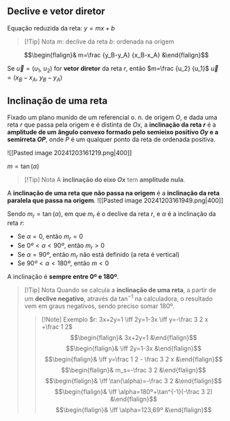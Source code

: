 ## Declive e vetor diretor
Equação reduzida da reta: $y=mx+b$
>[!Tip] Nota
>$m$: declive da reta
>$b$: ordenada na origem

$$\begin{flalign}& m=\frac {y_B-y_A} {x_B-x_A} &\end{flalign}$$

Se $\vec u=(u_1,\ u_2)$ for **vetor diretor** da reta $r$, então $m=\frac {u_2} {u_1}$
$\vec u=(x_B-x_A,\ y_B-y_A)$

## Inclinação de uma reta
Fixado um plano munido de um referencial o. n. de origem $O$, e dada uma reta $r$ que passa pela origem e é distinta de $Ox$, a **inclinação da reta $r$** é a **amplitude de um ângulo convexo formado pelo semieixo positivo $Oy$ e a semirreta $OP$**, onde $P$ é um qualquer ponto da reta de ordenada positiva.

![[Pasted image 20241203161219.png|400]]

$m=\tan(\alpha)$

>[!Tip] Nota
>A **inclinação do eixo $Ox$** tem **amplitude nula**.

A **inclinação de uma reta que não passa na origem** é a **inclinação da reta paralela que passa na origem**.
![[Pasted image 20241203161949.png|400]]



Sendo $m_r=\tan(\alpha)$, em que $m_r$ é o declive da reta $r$, e $\alpha$ é a inclinação da reta $r$:
- Se $\alpha=0$, então $m_r=0$
- Se $0º<\alpha<90º$, então $m_r>0$
- Se $\alpha=90º$, então $m_r$ não está definido (a reta é vertical)
- Se $90º<\alpha<180º$, então $m<0$

A inclinação é **sempre entre 0º e 180º**.

>[!Tip] Nota
>Quando se calcula a **inclinação de uma reta**, a partir de um **declive negativo**, através da $\tan^{-1}$ na calculadora, o resultado vem em graus negativos, sendo preciso somar 180º.
>>[!Note] Exemplo
>>$r: 3x+2y=1 \iff 2y=1-3x \iff y=-\frac 3 2 x +\frac 1 2$
>>$$ $$
>>$$\begin{flalign}& 3x+2y=1 &\end{flalign}$$
>>$$\begin{flalign}& \iff 2y=1-3x &\end{flalign}$$
>>$$\begin{flalign}& \iff y=\frac 1 2 - \frac 3 2 x &\end{flalign}$$
>>$$ $$
>>$$\begin{flalign}& m_s=-\frac 3 2  &\end{flalign}$$
>>$$\begin{flalign}& \iff \tan(\alpha)=-\frac 3 2 &\end{flalign}$$
>>$$\begin{flalign}& \iff \alpha=180º+\tan^{-1}(-\frac 3 2) &\end{flalign}$$
>>$$\begin{flalign}& \iff \alpha=123,69º &\end{flalign}$$

